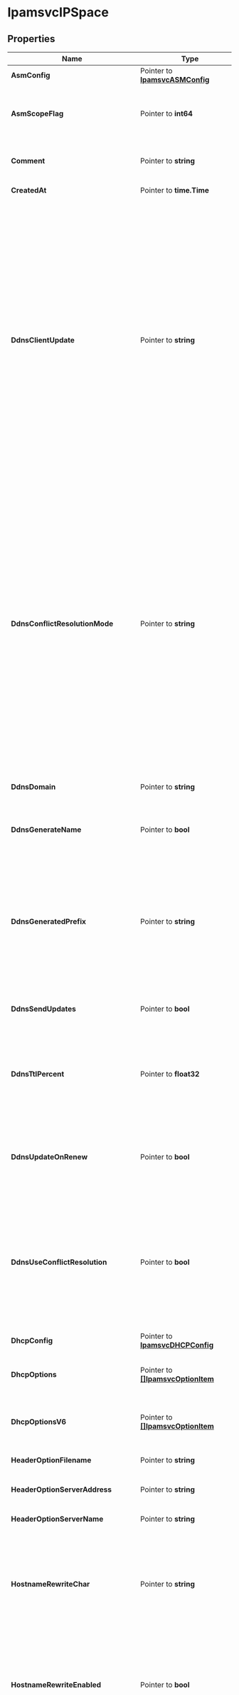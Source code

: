 # IpamsvcIPSpace

## Properties

Name | Type | Description | Notes
------------ | ------------- | ------------- | -------------
**AsmConfig** | Pointer to [**IpamsvcASMConfig**](IpamsvcASMConfig.md) |  | [optional] 
**AsmScopeFlag** | Pointer to **int64** | The number of times the automated scope management usage limits have been exceeded for any of the subnets in this IP space. | [optional] [readonly] 
**Comment** | Pointer to **string** | The description for the IP space. May contain 0 to 1024 characters. Can include UTF-8. | [optional] 
**CreatedAt** | Pointer to **time.Time** | Time when the object has been created. | [optional] [readonly] 
**DdnsClientUpdate** | Pointer to **string** | Controls who does the DDNS updates.  Valid values are: * _client_: DHCP server updates DNS if requested by client. * _server_: DHCP server always updates DNS, overriding an update request from the client, unless the client requests no updates. * _ignore_: DHCP server always updates DNS, even if the client says not to. * _over_client_update_: Same as _server_. DHCP server always updates DNS, overriding an update request from the client, unless the client requests no updates. * _over_no_update_: DHCP server updates DNS even if the client requests that no updates be done. If the client requests to do the update, DHCP server allows it.  Defaults to _client_. | [optional] [default to "client"]
**DdnsConflictResolutionMode** | Pointer to **string** | The mode used for resolving conflicts while performing DDNS updates.  Valid values are: * _check_with_dhcid_: It includes adding a DHCID record and checking that record via conflict detection as per RFC 4703. * _no_check_with_dhcid_: This will ignore conflict detection but add a DHCID record when creating/updating an entry. * _check_exists_with_dhcid_: This will check if there is an existing DHCID record but does not verify the value of the record matches the update. This will also update the DHCID record for the entry. * _no_check_without_dhcid_: This ignores conflict detection and will not add a DHCID record when creating/updating a DDNS entry.  Defaults to _check_with_dhcid_. | [optional] [default to "check_with_dhcid"]
**DdnsDomain** | Pointer to **string** | The domain suffix for DDNS updates. FQDN, may be empty.  Defaults to empty. | [optional] 
**DdnsGenerateName** | Pointer to **bool** | Indicates if DDNS needs to generate a hostname when not supplied by the client.  Defaults to _false_. | [optional] [default to false]
**DdnsGeneratedPrefix** | Pointer to **string** | The prefix used in the generation of an FQDN.  When generating a name, DHCP server will construct the name in the format: [ddns-generated-prefix]-[address-text].[ddns-qualifying-suffix]. where address-text is simply the lease IP address converted to a hyphenated string.  Defaults to \&quot;myhost\&quot;. | [optional] [default to "myhost"]
**DdnsSendUpdates** | Pointer to **bool** | Determines if DDNS updates are enabled at the IP space level. Defaults to _true_. | [optional] [default to true]
**DdnsTtlPercent** | Pointer to **float32** | DDNS TTL value - to be calculated as a simple percentage of the lease&#39;s lifetime, using the parameter&#39;s value as the percentage. It is specified as a percentage (e.g. 25, 75). Defaults to unspecified. | [optional] 
**DdnsUpdateOnRenew** | Pointer to **bool** | Instructs the DHCP server to always update the DNS information when a lease is renewed even if its DNS information has not changed.  Defaults to _false_. | [optional] [default to false]
**DdnsUseConflictResolution** | Pointer to **bool** | When true, DHCP server will apply conflict resolution, as described in RFC 4703, when attempting to fulfill the update request.  When false, DHCP server will simply attempt to update the DNS entries per the request, regardless of whether or not they conflict with existing entries owned by other DHCP4 clients.  Defaults to _true_. | [optional] [default to true]
**DhcpConfig** | Pointer to [**IpamsvcDHCPConfig**](IpamsvcDHCPConfig.md) |  | [optional] 
**DhcpOptions** | Pointer to [**[]IpamsvcOptionItem**](IpamsvcOptionItem.md) | The list of IPv4 DHCP options for IP space. May be either a specific option or a group of options. | [optional] 
**DhcpOptionsV6** | Pointer to [**[]IpamsvcOptionItem**](IpamsvcOptionItem.md) | The list of IPv6 DHCP options for IP space. May be either a specific option or a group of options. | [optional] 
**HeaderOptionFilename** | Pointer to **string** | The configuration for header option filename field. | [optional] 
**HeaderOptionServerAddress** | Pointer to **string** | The configuration for header option server address field. | [optional] 
**HeaderOptionServerName** | Pointer to **string** | The configuration for header option server name field. | [optional] 
**HostnameRewriteChar** | Pointer to **string** | The character to replace non-matching characters with, when hostname rewrite is enabled.  Any single ASCII character or no character if the invalid characters should be removed without replacement.  Defaults to \&quot;-\&quot;. | [optional] [default to "-"]
**HostnameRewriteEnabled** | Pointer to **bool** | Indicates if client supplied hostnames will be rewritten prior to DDNS update by replacing every character that does not match _hostname_rewrite_regex_ by _hostname_rewrite_char_.  Defaults to _false_. | [optional] [default to false]
**HostnameRewriteRegex** | Pointer to **string** | The regex bracket expression to match valid characters.  Must begin with \&quot;[\&quot; and end with \&quot;]\&quot; and be a compilable POSIX regex.  Defaults to \&quot;[^a-zA-Z0-9_.]\&quot;. | [optional] [default to "[^a-zA-Z0-9_.]"]
**Id** | Pointer to **string** | The resource identifier. | [optional] [readonly] 
**InheritanceSources** | Pointer to [**IpamsvcIPSpaceInheritance**](IpamsvcIPSpaceInheritance.md) |  | [optional] 
**Name** | **string** | The name of the IP space. Must contain 1 to 256 characters. Can include UTF-8. | 
**Tags** | Pointer to **map[string]interface{}** | The tags for the IP space in JSON format. | [optional] 
**Threshold** | Pointer to [**IpamsvcUtilizationThreshold**](IpamsvcUtilizationThreshold.md) |  | [optional] 
**UpdatedAt** | Pointer to **time.Time** | Time when the object has been updated. Equals to _created_at_ if not updated after creation. | [optional] [readonly] 
**Utilization** | Pointer to [**IpamsvcUtilization**](IpamsvcUtilization.md) |  | [optional] 
**UtilizationV6** | Pointer to [**IpamsvcUtilizationV6**](IpamsvcUtilizationV6.md) |  | [optional] 
**VendorSpecificOptionOptionSpace** | Pointer to **string** | The resource identifier. | [optional] 

## Methods

### NewIpamsvcIPSpace

`func NewIpamsvcIPSpace(name string, ) *IpamsvcIPSpace`

NewIpamsvcIPSpace instantiates a new IpamsvcIPSpace object
This constructor will assign default values to properties that have it defined,
and makes sure properties required by API are set, but the set of arguments
will change when the set of required properties is changed

### NewIpamsvcIPSpaceWithDefaults

`func NewIpamsvcIPSpaceWithDefaults() *IpamsvcIPSpace`

NewIpamsvcIPSpaceWithDefaults instantiates a new IpamsvcIPSpace object
This constructor will only assign default values to properties that have it defined,
but it doesn't guarantee that properties required by API are set

### GetAsmConfig

`func (o *IpamsvcIPSpace) GetAsmConfig() IpamsvcASMConfig`

GetAsmConfig returns the AsmConfig field if non-nil, zero value otherwise.

### GetAsmConfigOk

`func (o *IpamsvcIPSpace) GetAsmConfigOk() (*IpamsvcASMConfig, bool)`

GetAsmConfigOk returns a tuple with the AsmConfig field if it's non-nil, zero value otherwise
and a boolean to check if the value has been set.

### SetAsmConfig

`func (o *IpamsvcIPSpace) SetAsmConfig(v IpamsvcASMConfig)`

SetAsmConfig sets AsmConfig field to given value.

### HasAsmConfig

`func (o *IpamsvcIPSpace) HasAsmConfig() bool`

HasAsmConfig returns a boolean if a field has been set.

### GetAsmScopeFlag

`func (o *IpamsvcIPSpace) GetAsmScopeFlag() int64`

GetAsmScopeFlag returns the AsmScopeFlag field if non-nil, zero value otherwise.

### GetAsmScopeFlagOk

`func (o *IpamsvcIPSpace) GetAsmScopeFlagOk() (*int64, bool)`

GetAsmScopeFlagOk returns a tuple with the AsmScopeFlag field if it's non-nil, zero value otherwise
and a boolean to check if the value has been set.

### SetAsmScopeFlag

`func (o *IpamsvcIPSpace) SetAsmScopeFlag(v int64)`

SetAsmScopeFlag sets AsmScopeFlag field to given value.

### HasAsmScopeFlag

`func (o *IpamsvcIPSpace) HasAsmScopeFlag() bool`

HasAsmScopeFlag returns a boolean if a field has been set.

### GetComment

`func (o *IpamsvcIPSpace) GetComment() string`

GetComment returns the Comment field if non-nil, zero value otherwise.

### GetCommentOk

`func (o *IpamsvcIPSpace) GetCommentOk() (*string, bool)`

GetCommentOk returns a tuple with the Comment field if it's non-nil, zero value otherwise
and a boolean to check if the value has been set.

### SetComment

`func (o *IpamsvcIPSpace) SetComment(v string)`

SetComment sets Comment field to given value.

### HasComment

`func (o *IpamsvcIPSpace) HasComment() bool`

HasComment returns a boolean if a field has been set.

### GetCreatedAt

`func (o *IpamsvcIPSpace) GetCreatedAt() time.Time`

GetCreatedAt returns the CreatedAt field if non-nil, zero value otherwise.

### GetCreatedAtOk

`func (o *IpamsvcIPSpace) GetCreatedAtOk() (*time.Time, bool)`

GetCreatedAtOk returns a tuple with the CreatedAt field if it's non-nil, zero value otherwise
and a boolean to check if the value has been set.

### SetCreatedAt

`func (o *IpamsvcIPSpace) SetCreatedAt(v time.Time)`

SetCreatedAt sets CreatedAt field to given value.

### HasCreatedAt

`func (o *IpamsvcIPSpace) HasCreatedAt() bool`

HasCreatedAt returns a boolean if a field has been set.

### GetDdnsClientUpdate

`func (o *IpamsvcIPSpace) GetDdnsClientUpdate() string`

GetDdnsClientUpdate returns the DdnsClientUpdate field if non-nil, zero value otherwise.

### GetDdnsClientUpdateOk

`func (o *IpamsvcIPSpace) GetDdnsClientUpdateOk() (*string, bool)`

GetDdnsClientUpdateOk returns a tuple with the DdnsClientUpdate field if it's non-nil, zero value otherwise
and a boolean to check if the value has been set.

### SetDdnsClientUpdate

`func (o *IpamsvcIPSpace) SetDdnsClientUpdate(v string)`

SetDdnsClientUpdate sets DdnsClientUpdate field to given value.

### HasDdnsClientUpdate

`func (o *IpamsvcIPSpace) HasDdnsClientUpdate() bool`

HasDdnsClientUpdate returns a boolean if a field has been set.

### GetDdnsConflictResolutionMode

`func (o *IpamsvcIPSpace) GetDdnsConflictResolutionMode() string`

GetDdnsConflictResolutionMode returns the DdnsConflictResolutionMode field if non-nil, zero value otherwise.

### GetDdnsConflictResolutionModeOk

`func (o *IpamsvcIPSpace) GetDdnsConflictResolutionModeOk() (*string, bool)`

GetDdnsConflictResolutionModeOk returns a tuple with the DdnsConflictResolutionMode field if it's non-nil, zero value otherwise
and a boolean to check if the value has been set.

### SetDdnsConflictResolutionMode

`func (o *IpamsvcIPSpace) SetDdnsConflictResolutionMode(v string)`

SetDdnsConflictResolutionMode sets DdnsConflictResolutionMode field to given value.

### HasDdnsConflictResolutionMode

`func (o *IpamsvcIPSpace) HasDdnsConflictResolutionMode() bool`

HasDdnsConflictResolutionMode returns a boolean if a field has been set.

### GetDdnsDomain

`func (o *IpamsvcIPSpace) GetDdnsDomain() string`

GetDdnsDomain returns the DdnsDomain field if non-nil, zero value otherwise.

### GetDdnsDomainOk

`func (o *IpamsvcIPSpace) GetDdnsDomainOk() (*string, bool)`

GetDdnsDomainOk returns a tuple with the DdnsDomain field if it's non-nil, zero value otherwise
and a boolean to check if the value has been set.

### SetDdnsDomain

`func (o *IpamsvcIPSpace) SetDdnsDomain(v string)`

SetDdnsDomain sets DdnsDomain field to given value.

### HasDdnsDomain

`func (o *IpamsvcIPSpace) HasDdnsDomain() bool`

HasDdnsDomain returns a boolean if a field has been set.

### GetDdnsGenerateName

`func (o *IpamsvcIPSpace) GetDdnsGenerateName() bool`

GetDdnsGenerateName returns the DdnsGenerateName field if non-nil, zero value otherwise.

### GetDdnsGenerateNameOk

`func (o *IpamsvcIPSpace) GetDdnsGenerateNameOk() (*bool, bool)`

GetDdnsGenerateNameOk returns a tuple with the DdnsGenerateName field if it's non-nil, zero value otherwise
and a boolean to check if the value has been set.

### SetDdnsGenerateName

`func (o *IpamsvcIPSpace) SetDdnsGenerateName(v bool)`

SetDdnsGenerateName sets DdnsGenerateName field to given value.

### HasDdnsGenerateName

`func (o *IpamsvcIPSpace) HasDdnsGenerateName() bool`

HasDdnsGenerateName returns a boolean if a field has been set.

### GetDdnsGeneratedPrefix

`func (o *IpamsvcIPSpace) GetDdnsGeneratedPrefix() string`

GetDdnsGeneratedPrefix returns the DdnsGeneratedPrefix field if non-nil, zero value otherwise.

### GetDdnsGeneratedPrefixOk

`func (o *IpamsvcIPSpace) GetDdnsGeneratedPrefixOk() (*string, bool)`

GetDdnsGeneratedPrefixOk returns a tuple with the DdnsGeneratedPrefix field if it's non-nil, zero value otherwise
and a boolean to check if the value has been set.

### SetDdnsGeneratedPrefix

`func (o *IpamsvcIPSpace) SetDdnsGeneratedPrefix(v string)`

SetDdnsGeneratedPrefix sets DdnsGeneratedPrefix field to given value.

### HasDdnsGeneratedPrefix

`func (o *IpamsvcIPSpace) HasDdnsGeneratedPrefix() bool`

HasDdnsGeneratedPrefix returns a boolean if a field has been set.

### GetDdnsSendUpdates

`func (o *IpamsvcIPSpace) GetDdnsSendUpdates() bool`

GetDdnsSendUpdates returns the DdnsSendUpdates field if non-nil, zero value otherwise.

### GetDdnsSendUpdatesOk

`func (o *IpamsvcIPSpace) GetDdnsSendUpdatesOk() (*bool, bool)`

GetDdnsSendUpdatesOk returns a tuple with the DdnsSendUpdates field if it's non-nil, zero value otherwise
and a boolean to check if the value has been set.

### SetDdnsSendUpdates

`func (o *IpamsvcIPSpace) SetDdnsSendUpdates(v bool)`

SetDdnsSendUpdates sets DdnsSendUpdates field to given value.

### HasDdnsSendUpdates

`func (o *IpamsvcIPSpace) HasDdnsSendUpdates() bool`

HasDdnsSendUpdates returns a boolean if a field has been set.

### GetDdnsTtlPercent

`func (o *IpamsvcIPSpace) GetDdnsTtlPercent() float32`

GetDdnsTtlPercent returns the DdnsTtlPercent field if non-nil, zero value otherwise.

### GetDdnsTtlPercentOk

`func (o *IpamsvcIPSpace) GetDdnsTtlPercentOk() (*float32, bool)`

GetDdnsTtlPercentOk returns a tuple with the DdnsTtlPercent field if it's non-nil, zero value otherwise
and a boolean to check if the value has been set.

### SetDdnsTtlPercent

`func (o *IpamsvcIPSpace) SetDdnsTtlPercent(v float32)`

SetDdnsTtlPercent sets DdnsTtlPercent field to given value.

### HasDdnsTtlPercent

`func (o *IpamsvcIPSpace) HasDdnsTtlPercent() bool`

HasDdnsTtlPercent returns a boolean if a field has been set.

### GetDdnsUpdateOnRenew

`func (o *IpamsvcIPSpace) GetDdnsUpdateOnRenew() bool`

GetDdnsUpdateOnRenew returns the DdnsUpdateOnRenew field if non-nil, zero value otherwise.

### GetDdnsUpdateOnRenewOk

`func (o *IpamsvcIPSpace) GetDdnsUpdateOnRenewOk() (*bool, bool)`

GetDdnsUpdateOnRenewOk returns a tuple with the DdnsUpdateOnRenew field if it's non-nil, zero value otherwise
and a boolean to check if the value has been set.

### SetDdnsUpdateOnRenew

`func (o *IpamsvcIPSpace) SetDdnsUpdateOnRenew(v bool)`

SetDdnsUpdateOnRenew sets DdnsUpdateOnRenew field to given value.

### HasDdnsUpdateOnRenew

`func (o *IpamsvcIPSpace) HasDdnsUpdateOnRenew() bool`

HasDdnsUpdateOnRenew returns a boolean if a field has been set.

### GetDdnsUseConflictResolution

`func (o *IpamsvcIPSpace) GetDdnsUseConflictResolution() bool`

GetDdnsUseConflictResolution returns the DdnsUseConflictResolution field if non-nil, zero value otherwise.

### GetDdnsUseConflictResolutionOk

`func (o *IpamsvcIPSpace) GetDdnsUseConflictResolutionOk() (*bool, bool)`

GetDdnsUseConflictResolutionOk returns a tuple with the DdnsUseConflictResolution field if it's non-nil, zero value otherwise
and a boolean to check if the value has been set.

### SetDdnsUseConflictResolution

`func (o *IpamsvcIPSpace) SetDdnsUseConflictResolution(v bool)`

SetDdnsUseConflictResolution sets DdnsUseConflictResolution field to given value.

### HasDdnsUseConflictResolution

`func (o *IpamsvcIPSpace) HasDdnsUseConflictResolution() bool`

HasDdnsUseConflictResolution returns a boolean if a field has been set.

### GetDhcpConfig

`func (o *IpamsvcIPSpace) GetDhcpConfig() IpamsvcDHCPConfig`

GetDhcpConfig returns the DhcpConfig field if non-nil, zero value otherwise.

### GetDhcpConfigOk

`func (o *IpamsvcIPSpace) GetDhcpConfigOk() (*IpamsvcDHCPConfig, bool)`

GetDhcpConfigOk returns a tuple with the DhcpConfig field if it's non-nil, zero value otherwise
and a boolean to check if the value has been set.

### SetDhcpConfig

`func (o *IpamsvcIPSpace) SetDhcpConfig(v IpamsvcDHCPConfig)`

SetDhcpConfig sets DhcpConfig field to given value.

### HasDhcpConfig

`func (o *IpamsvcIPSpace) HasDhcpConfig() bool`

HasDhcpConfig returns a boolean if a field has been set.

### GetDhcpOptions

`func (o *IpamsvcIPSpace) GetDhcpOptions() []IpamsvcOptionItem`

GetDhcpOptions returns the DhcpOptions field if non-nil, zero value otherwise.

### GetDhcpOptionsOk

`func (o *IpamsvcIPSpace) GetDhcpOptionsOk() (*[]IpamsvcOptionItem, bool)`

GetDhcpOptionsOk returns a tuple with the DhcpOptions field if it's non-nil, zero value otherwise
and a boolean to check if the value has been set.

### SetDhcpOptions

`func (o *IpamsvcIPSpace) SetDhcpOptions(v []IpamsvcOptionItem)`

SetDhcpOptions sets DhcpOptions field to given value.

### HasDhcpOptions

`func (o *IpamsvcIPSpace) HasDhcpOptions() bool`

HasDhcpOptions returns a boolean if a field has been set.

### GetDhcpOptionsV6

`func (o *IpamsvcIPSpace) GetDhcpOptionsV6() []IpamsvcOptionItem`

GetDhcpOptionsV6 returns the DhcpOptionsV6 field if non-nil, zero value otherwise.

### GetDhcpOptionsV6Ok

`func (o *IpamsvcIPSpace) GetDhcpOptionsV6Ok() (*[]IpamsvcOptionItem, bool)`

GetDhcpOptionsV6Ok returns a tuple with the DhcpOptionsV6 field if it's non-nil, zero value otherwise
and a boolean to check if the value has been set.

### SetDhcpOptionsV6

`func (o *IpamsvcIPSpace) SetDhcpOptionsV6(v []IpamsvcOptionItem)`

SetDhcpOptionsV6 sets DhcpOptionsV6 field to given value.

### HasDhcpOptionsV6

`func (o *IpamsvcIPSpace) HasDhcpOptionsV6() bool`

HasDhcpOptionsV6 returns a boolean if a field has been set.

### GetHeaderOptionFilename

`func (o *IpamsvcIPSpace) GetHeaderOptionFilename() string`

GetHeaderOptionFilename returns the HeaderOptionFilename field if non-nil, zero value otherwise.

### GetHeaderOptionFilenameOk

`func (o *IpamsvcIPSpace) GetHeaderOptionFilenameOk() (*string, bool)`

GetHeaderOptionFilenameOk returns a tuple with the HeaderOptionFilename field if it's non-nil, zero value otherwise
and a boolean to check if the value has been set.

### SetHeaderOptionFilename

`func (o *IpamsvcIPSpace) SetHeaderOptionFilename(v string)`

SetHeaderOptionFilename sets HeaderOptionFilename field to given value.

### HasHeaderOptionFilename

`func (o *IpamsvcIPSpace) HasHeaderOptionFilename() bool`

HasHeaderOptionFilename returns a boolean if a field has been set.

### GetHeaderOptionServerAddress

`func (o *IpamsvcIPSpace) GetHeaderOptionServerAddress() string`

GetHeaderOptionServerAddress returns the HeaderOptionServerAddress field if non-nil, zero value otherwise.

### GetHeaderOptionServerAddressOk

`func (o *IpamsvcIPSpace) GetHeaderOptionServerAddressOk() (*string, bool)`

GetHeaderOptionServerAddressOk returns a tuple with the HeaderOptionServerAddress field if it's non-nil, zero value otherwise
and a boolean to check if the value has been set.

### SetHeaderOptionServerAddress

`func (o *IpamsvcIPSpace) SetHeaderOptionServerAddress(v string)`

SetHeaderOptionServerAddress sets HeaderOptionServerAddress field to given value.

### HasHeaderOptionServerAddress

`func (o *IpamsvcIPSpace) HasHeaderOptionServerAddress() bool`

HasHeaderOptionServerAddress returns a boolean if a field has been set.

### GetHeaderOptionServerName

`func (o *IpamsvcIPSpace) GetHeaderOptionServerName() string`

GetHeaderOptionServerName returns the HeaderOptionServerName field if non-nil, zero value otherwise.

### GetHeaderOptionServerNameOk

`func (o *IpamsvcIPSpace) GetHeaderOptionServerNameOk() (*string, bool)`

GetHeaderOptionServerNameOk returns a tuple with the HeaderOptionServerName field if it's non-nil, zero value otherwise
and a boolean to check if the value has been set.

### SetHeaderOptionServerName

`func (o *IpamsvcIPSpace) SetHeaderOptionServerName(v string)`

SetHeaderOptionServerName sets HeaderOptionServerName field to given value.

### HasHeaderOptionServerName

`func (o *IpamsvcIPSpace) HasHeaderOptionServerName() bool`

HasHeaderOptionServerName returns a boolean if a field has been set.

### GetHostnameRewriteChar

`func (o *IpamsvcIPSpace) GetHostnameRewriteChar() string`

GetHostnameRewriteChar returns the HostnameRewriteChar field if non-nil, zero value otherwise.

### GetHostnameRewriteCharOk

`func (o *IpamsvcIPSpace) GetHostnameRewriteCharOk() (*string, bool)`

GetHostnameRewriteCharOk returns a tuple with the HostnameRewriteChar field if it's non-nil, zero value otherwise
and a boolean to check if the value has been set.

### SetHostnameRewriteChar

`func (o *IpamsvcIPSpace) SetHostnameRewriteChar(v string)`

SetHostnameRewriteChar sets HostnameRewriteChar field to given value.

### HasHostnameRewriteChar

`func (o *IpamsvcIPSpace) HasHostnameRewriteChar() bool`

HasHostnameRewriteChar returns a boolean if a field has been set.

### GetHostnameRewriteEnabled

`func (o *IpamsvcIPSpace) GetHostnameRewriteEnabled() bool`

GetHostnameRewriteEnabled returns the HostnameRewriteEnabled field if non-nil, zero value otherwise.

### GetHostnameRewriteEnabledOk

`func (o *IpamsvcIPSpace) GetHostnameRewriteEnabledOk() (*bool, bool)`

GetHostnameRewriteEnabledOk returns a tuple with the HostnameRewriteEnabled field if it's non-nil, zero value otherwise
and a boolean to check if the value has been set.

### SetHostnameRewriteEnabled

`func (o *IpamsvcIPSpace) SetHostnameRewriteEnabled(v bool)`

SetHostnameRewriteEnabled sets HostnameRewriteEnabled field to given value.

### HasHostnameRewriteEnabled

`func (o *IpamsvcIPSpace) HasHostnameRewriteEnabled() bool`

HasHostnameRewriteEnabled returns a boolean if a field has been set.

### GetHostnameRewriteRegex

`func (o *IpamsvcIPSpace) GetHostnameRewriteRegex() string`

GetHostnameRewriteRegex returns the HostnameRewriteRegex field if non-nil, zero value otherwise.

### GetHostnameRewriteRegexOk

`func (o *IpamsvcIPSpace) GetHostnameRewriteRegexOk() (*string, bool)`

GetHostnameRewriteRegexOk returns a tuple with the HostnameRewriteRegex field if it's non-nil, zero value otherwise
and a boolean to check if the value has been set.

### SetHostnameRewriteRegex

`func (o *IpamsvcIPSpace) SetHostnameRewriteRegex(v string)`

SetHostnameRewriteRegex sets HostnameRewriteRegex field to given value.

### HasHostnameRewriteRegex

`func (o *IpamsvcIPSpace) HasHostnameRewriteRegex() bool`

HasHostnameRewriteRegex returns a boolean if a field has been set.

### GetId

`func (o *IpamsvcIPSpace) GetId() string`

GetId returns the Id field if non-nil, zero value otherwise.

### GetIdOk

`func (o *IpamsvcIPSpace) GetIdOk() (*string, bool)`

GetIdOk returns a tuple with the Id field if it's non-nil, zero value otherwise
and a boolean to check if the value has been set.

### SetId

`func (o *IpamsvcIPSpace) SetId(v string)`

SetId sets Id field to given value.

### HasId

`func (o *IpamsvcIPSpace) HasId() bool`

HasId returns a boolean if a field has been set.

### GetInheritanceSources

`func (o *IpamsvcIPSpace) GetInheritanceSources() IpamsvcIPSpaceInheritance`

GetInheritanceSources returns the InheritanceSources field if non-nil, zero value otherwise.

### GetInheritanceSourcesOk

`func (o *IpamsvcIPSpace) GetInheritanceSourcesOk() (*IpamsvcIPSpaceInheritance, bool)`

GetInheritanceSourcesOk returns a tuple with the InheritanceSources field if it's non-nil, zero value otherwise
and a boolean to check if the value has been set.

### SetInheritanceSources

`func (o *IpamsvcIPSpace) SetInheritanceSources(v IpamsvcIPSpaceInheritance)`

SetInheritanceSources sets InheritanceSources field to given value.

### HasInheritanceSources

`func (o *IpamsvcIPSpace) HasInheritanceSources() bool`

HasInheritanceSources returns a boolean if a field has been set.

### GetName

`func (o *IpamsvcIPSpace) GetName() string`

GetName returns the Name field if non-nil, zero value otherwise.

### GetNameOk

`func (o *IpamsvcIPSpace) GetNameOk() (*string, bool)`

GetNameOk returns a tuple with the Name field if it's non-nil, zero value otherwise
and a boolean to check if the value has been set.

### SetName

`func (o *IpamsvcIPSpace) SetName(v string)`

SetName sets Name field to given value.


### GetTags

`func (o *IpamsvcIPSpace) GetTags() map[string]interface{}`

GetTags returns the Tags field if non-nil, zero value otherwise.

### GetTagsOk

`func (o *IpamsvcIPSpace) GetTagsOk() (*map[string]interface{}, bool)`

GetTagsOk returns a tuple with the Tags field if it's non-nil, zero value otherwise
and a boolean to check if the value has been set.

### SetTags

`func (o *IpamsvcIPSpace) SetTags(v map[string]interface{})`

SetTags sets Tags field to given value.

### HasTags

`func (o *IpamsvcIPSpace) HasTags() bool`

HasTags returns a boolean if a field has been set.

### GetThreshold

`func (o *IpamsvcIPSpace) GetThreshold() IpamsvcUtilizationThreshold`

GetThreshold returns the Threshold field if non-nil, zero value otherwise.

### GetThresholdOk

`func (o *IpamsvcIPSpace) GetThresholdOk() (*IpamsvcUtilizationThreshold, bool)`

GetThresholdOk returns a tuple with the Threshold field if it's non-nil, zero value otherwise
and a boolean to check if the value has been set.

### SetThreshold

`func (o *IpamsvcIPSpace) SetThreshold(v IpamsvcUtilizationThreshold)`

SetThreshold sets Threshold field to given value.

### HasThreshold

`func (o *IpamsvcIPSpace) HasThreshold() bool`

HasThreshold returns a boolean if a field has been set.

### GetUpdatedAt

`func (o *IpamsvcIPSpace) GetUpdatedAt() time.Time`

GetUpdatedAt returns the UpdatedAt field if non-nil, zero value otherwise.

### GetUpdatedAtOk

`func (o *IpamsvcIPSpace) GetUpdatedAtOk() (*time.Time, bool)`

GetUpdatedAtOk returns a tuple with the UpdatedAt field if it's non-nil, zero value otherwise
and a boolean to check if the value has been set.

### SetUpdatedAt

`func (o *IpamsvcIPSpace) SetUpdatedAt(v time.Time)`

SetUpdatedAt sets UpdatedAt field to given value.

### HasUpdatedAt

`func (o *IpamsvcIPSpace) HasUpdatedAt() bool`

HasUpdatedAt returns a boolean if a field has been set.

### GetUtilization

`func (o *IpamsvcIPSpace) GetUtilization() IpamsvcUtilization`

GetUtilization returns the Utilization field if non-nil, zero value otherwise.

### GetUtilizationOk

`func (o *IpamsvcIPSpace) GetUtilizationOk() (*IpamsvcUtilization, bool)`

GetUtilizationOk returns a tuple with the Utilization field if it's non-nil, zero value otherwise
and a boolean to check if the value has been set.

### SetUtilization

`func (o *IpamsvcIPSpace) SetUtilization(v IpamsvcUtilization)`

SetUtilization sets Utilization field to given value.

### HasUtilization

`func (o *IpamsvcIPSpace) HasUtilization() bool`

HasUtilization returns a boolean if a field has been set.

### GetUtilizationV6

`func (o *IpamsvcIPSpace) GetUtilizationV6() IpamsvcUtilizationV6`

GetUtilizationV6 returns the UtilizationV6 field if non-nil, zero value otherwise.

### GetUtilizationV6Ok

`func (o *IpamsvcIPSpace) GetUtilizationV6Ok() (*IpamsvcUtilizationV6, bool)`

GetUtilizationV6Ok returns a tuple with the UtilizationV6 field if it's non-nil, zero value otherwise
and a boolean to check if the value has been set.

### SetUtilizationV6

`func (o *IpamsvcIPSpace) SetUtilizationV6(v IpamsvcUtilizationV6)`

SetUtilizationV6 sets UtilizationV6 field to given value.

### HasUtilizationV6

`func (o *IpamsvcIPSpace) HasUtilizationV6() bool`

HasUtilizationV6 returns a boolean if a field has been set.

### GetVendorSpecificOptionOptionSpace

`func (o *IpamsvcIPSpace) GetVendorSpecificOptionOptionSpace() string`

GetVendorSpecificOptionOptionSpace returns the VendorSpecificOptionOptionSpace field if non-nil, zero value otherwise.

### GetVendorSpecificOptionOptionSpaceOk

`func (o *IpamsvcIPSpace) GetVendorSpecificOptionOptionSpaceOk() (*string, bool)`

GetVendorSpecificOptionOptionSpaceOk returns a tuple with the VendorSpecificOptionOptionSpace field if it's non-nil, zero value otherwise
and a boolean to check if the value has been set.

### SetVendorSpecificOptionOptionSpace

`func (o *IpamsvcIPSpace) SetVendorSpecificOptionOptionSpace(v string)`

SetVendorSpecificOptionOptionSpace sets VendorSpecificOptionOptionSpace field to given value.

### HasVendorSpecificOptionOptionSpace

`func (o *IpamsvcIPSpace) HasVendorSpecificOptionOptionSpace() bool`

HasVendorSpecificOptionOptionSpace returns a boolean if a field has been set.


[[Back to Model list]](../README.md#documentation-for-models) [[Back to API list]](../README.md#documentation-for-api-endpoints) [[Back to README]](../README.md)


